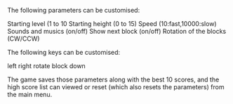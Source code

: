 The following parameters can be customised:

Starting level         (1 to 10
Starting height        (0 to 15)
Speed                  (10:fast,10000:slow)
Sounds and musics      (on/off)
Show next block        (on/off)
Rotation of the blocks (CW/CCW)

The following keys can be customised:

left
right
rotate block
down

The game saves those parameters along with the best 10 scores, and the high score list can viewed or reset (which also resets the parameters) from the main menu.
